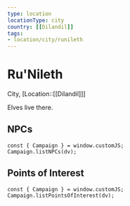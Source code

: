 ```yaml
---
type: location
locationType: city
country: [[Dilandil]]
tags: 
- location/city/runileth
---
```

# Ru'Nileth
City, [Location::[[Dilandil]]]

Elves live there.
	
## NPCs

```dataviewjs
const { Campaign } = window.customJS;
Campaign.listNPCs(dv);
```


## Points of Interest


```dataviewjs
const { Campaign } = window.customJS;
Campaign.listPointsOfInterest(dv);
```
